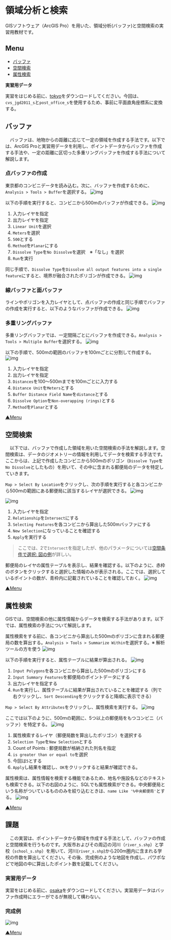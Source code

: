 # 領域分析と検索
GISソフトウェア（ArcGIS Pro）を用いた、領域分析(バッファ)と空間検索の実習用教材です。

**Menu**
------
* [バッファ](#バッファ)
* [空間検索](#空間検索)
* [属性検索](#属性検索)

**実習用データ**

実習をはじめる前に、[tokyo]をダウンロードしてください。今回は、`cvs_jgd2011_s`と`post_office_s`を使用するため、事前に平面直角座標系に変換する。

[tokyo]:https://github.com/gis-oer/datasets/raw/master/s/tokyo_s.zip

## バッファ
　バッファは、地物からの距離に応じて一定の領域を作成する手法です。以下では、ArcGIS Proと実習用データを利用し、ポイントデータからバッファを作成する手法や、一定の距離に区切った多重リングバッファを作成する手法について解説します。

### 点バッファの作成
東京都のコンビニデータを読み込む。次に、バッファを作成するために、`Analysis > Tools > Buffer`を選択する。
![img](./img/7-1.png)

以下の手順を実行すると、コンビニから500mのバッファが作成できる。
![img](./img/7-2.png)

1. 入力レイヤを指定
2. 出力レイヤを指定
3. `Linear Unit`を選択
4. `Meters`を選択
5. `500`とする
6. `Method`を`Planar`にする
7. `Dissolve Type`を`No Dissolve`を選択　※「なし」を選択
8. `Run`を実行

同じ手順で、`Dissolve Type`を`Dissolve all output features into a single feature`にすると、境界が融合されたポリゴンが作成できる。
![img](./img/7-3.png)

### 線バッファと面バッファ
ラインやポリゴンを入力レイヤとして、点バッファの作成と同じ手順でバッファの作成を実行すると、以下のようなバッファが作成できる。
![img](./img/7-4.png)

### 多重リングバッファ
多重リングバッファでは、一定間隔ごとにバッファを作成できる。`Analysis > Tools > Multiple Buffer`を選択する。
![img](./img/7-5.png)

以下の手順で、500mの範囲のバッファを100ｍごとに分割して作成する。
![img](./img/7-6.png)
1. 入力レイヤを指定
2. 出力レイヤを指定
3. `Distances`を100～500mまでを100mごとに入力する
4. `Distance Unit`を`Meters`とする
5. `Buffer Distance Field Name`を`distance`とする
6. `Dissolve Option`を`Non-overapping (rings)`とする
7. `Method`を`Planar`とする

[▲Menu]

## 空間検索
　以下では、バッファで作成した領域を用いた空間検索の手法を解説します。空間検索は、データのジオメトリーの情報を利用してデータを検索する手法です。ここからは、上記で作成したコンビニから500mのポリゴン（`Dissolve Type`を`No Dissolve`としたもの）を用いて、その中に含まれる郵便局のデータを特定していきます。

`Map > Select By Location`をクリックし、次の手順を実行すると各コンビニから500ｍの範囲にある郵便局に該当するレイヤが選択できる。
![img](./img/7-7.png)

![img](./img/7-8.png)

1. 入力レイヤを指定
2. `Relationship`を`Intersect`にする
3. `Selecting Features`を各コンビニから算出した500mバッファにする
4. `New Selection`になっていることを確認する 
5. `Apply`を実行する

> ここでは、2で`Intersect`を指定したが、他のパラメータについては[空間条件で選択: 図の例](https://pro.arcgis.com/ja/pro-app/latest/tool-reference/data-management/select-by-location-graphical-examples.htm)が詳しい。

郵便局のレイヤの属性テーブルを表示し、結果を確認する。以下のように、赤枠のボタンをクリックすると選択した情報のみが表示される。ここでは、選択しているポイントの数が、青枠内に記載されていることを確認しておく。
![img](./img/7-9.png)

[▲Menu]

## 属性検索
GISでは、空間検索の他に属性情報からデータを検索する手法があります。以下では、属性検索の手法について解説します。

属性検索をする前に、各コンビニから算出した500mのポリゴンに含まれる郵便局の数を算出する。`Analysis > Tools > Summarize Within`を選択する。※ 解析ツールの方を使う
![img](./img/7-10.png)

以下の手順を実行すると、属性テーブルに結果が算出される。
![img](./img/7-11.png)

1. `Input Polygons`を各コンビニから算出した500mのポリゴンにする
2. `Input Summary Features`を郵便局のポイントデータにする
3. 出力レイヤを指定する
4. `Run`を実行し、属性テーブルに結果が算出されていることを確認する（列で右クリックし、`Sort Descending`をクリックすると降順に表示できる）

`Map > Select By Attributes`をクリックし、属性検索を実行する。
![img](./img/7-12.png)

ここでは以下のように、500ｍの範囲に、5つ以上の郵便局をもつコンビニ（バッファ）を特定する。
![img](./img/7-13.png)

1. 属性検索するレイヤ（郵便局数を算出したポリゴン）を選択する
2. `Selection Type`を`New Selection`とする
3. Count of Points : 郵便局数が格納された列名を指定
4. `is greater than or equal to`を選択
5. 今回は`5`とする
6. `Apply`し結果を確認し、`OK`をクリックすると結果が確認できる。

属性検索は、属性情報を検索する機能であるため、地名や施設名などのテキストも検索できる。以下の右図のように、SQLでも属性検索ができる。中央郵便局という名称がついているもののみを絞り込むときは、`name Like '%中央郵便局'`とする。
![img](./img/7-14.png)

[▲Menu]

## 課題
　この実習は、ポイントデータから領域を作成する手法として、バッファの作成と空間検索を行うものです。大阪市およびその周辺の河川（`river_s.shp`）と学校（`school_s.shp`）を用いて、河川(`river_s.shp`)から200m圏内に含まれる学校の件数を算出してください。その後、完成例のような地図を作成し、パワポなどで地図の中に算出したポイント数を記載してください。

### 実習用データ
実習をはじめる前に、[osaka]をダウンロードしてください。実習用データはバッファ作成時にエラーがでるが無視して構わない。

[osaka]:https://github.com/gis-oer/datasets/raw/master/s/osaka_s.zip

### 完成例
![img](./img/t13-1.png)

[▲Menu]

[▲Menu]:./7.md#Menu
